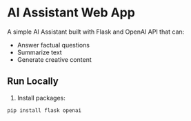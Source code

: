 # AI Assistant Web App

A simple AI Assistant built with Flask and OpenAI API that can:

- Answer factual questions
- Summarize text
- Generate creative content

## Run Locally

1. Install packages:

```bash
pip install flask openai

